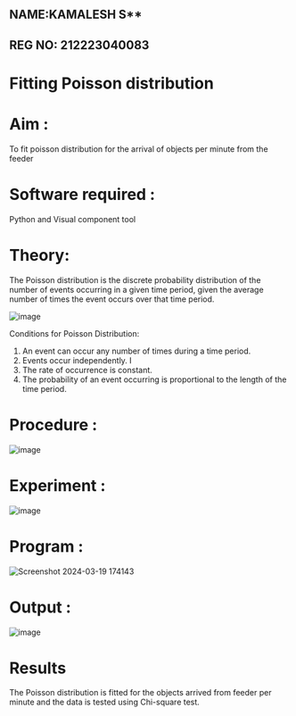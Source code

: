 ## NAME:KAMALESH S**


## REG NO: 212223040083

# Fitting Poisson  distribution
# Aim : 

To fit poisson distribution for the arrival of objects per minute from the feeder

# Software required :  

Python and Visual component tool

# Theory:

The Poisson distribution is the discrete probability distribution of the number of events occurring in a given time period, given the average number of times the event occurs over that time period.

![image](https://user-images.githubusercontent.com/104613195/166248326-fd042076-8b0b-40c4-8b11-1d8e8fcb74db.png)

 Conditions for Poisson Distribution:

1. An event can occur any number of times during a time period.
2. Events occur independently. I
3. The rate of occurrence is constant.
4. The probability of an event occurring is proportional to the length of the time period. 
 
# Procedure :

![image](https://user-images.githubusercontent.com/104613195/166251988-d0c53205-6080-4f7b-ae4c-398178586637.png)

# Experiment :

![image](https://user-images.githubusercontent.com/103921593/230282876-f4a5afbf-cac1-4648-a1b0-c78840638a8e.png)

# Program :

![Screenshot 2024-03-19 174143](https://github.com/kaviya546/Poisson_distribution/assets/150368823/c6470d48-8460-4395-9fb7-83ab68887be0)

# Output : 
![image](https://github.com/kaviya546/Poisson_distribution/assets/150368823/0886b75f-02f4-449f-a9b2-cd326d8420f3)




# Results

The Poisson distribution is fitted for the objects arrived from feeder per minute and the data is tested using Chi-square test. 
 
